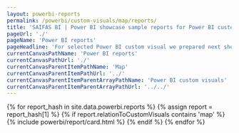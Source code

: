 ```yaml
---
layout: powerbi-reports
permalink: /powerbi/custom-visuals/map/reports/
title: 'SAIFAS BI | Power BI showcase sample reports for Power BI custom visual - SAIFAS Map'
pageUrl: './'
pageName: 'Power BI reports'
pageHeadline: 'For selected Power BI custom visual we prepared next showcase sample reports'
currentCanvasPathName: 'Power BI reports'
currentCanvasPathUrl: './'
currentCanvasParentItemPathName: 'Map'
currentCanvasParentItemPathUrl: '../'
currentCanvasParentItemParentArrayPathName: 'Power BI custom visuals'
currentCanvasParentItemParentArrayPathUrl: '../../'
---
```

{% for report_hash in site.data.powerbi.reports %}
{% assign report = report_hash[1] %}
{% if report.relationToCustomVisuals contains 'map' %}
  {% include powerbi/report/card.html %}
{% endif %}
{% endfor %}
